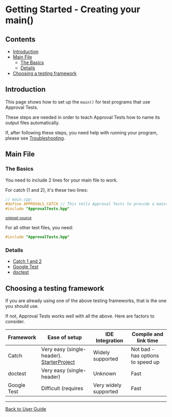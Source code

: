 <!--
GENERATED FILE - DO NOT EDIT
This file was generated by [MarkdownSnippets](https://github.com/SimonCropp/MarkdownSnippets).
Source File: /doc/mdsource/GettingStarted.source.md
To change this file edit the source file and then run MarkdownSnippets.
-->

<a id="top"></a>

# Getting Started - Creating your main()


<!-- toc -->
## Contents

  * [Introduction](#introduction)
  * [Main File](#main-file)
    * [The Basics](#the-basics)
    * [Details](#details)
  * [Choosing a testing framework](#choosing-a-testing-framework)
<!-- endtoc -->



## Introduction

This page shows how to set up the `main()` for test programs that use Approval Tests.

These steps are needed in order to teach Approval Tests how to name its output files automatically.

If, after following these steps, you need help with running your program, please see [Troubleshooting](/doc/Troubleshooting.md#top).

## Main File

### The Basics

You need to include 2 lines for your main file to work.

For catch (1 and 2), it's these two lines:

<!-- snippet: catch_2_main -->
```cpp
// main.cpp:
#define APPROVALS_CATCH // This tells Approval Tests to provide a main() - only do this in one cpp file
#include "ApprovalTests.hpp"
```
<sup>[snippet source](/ApprovalTests_Catch2_Tests/main.cpp#L6-L10)</sup>
<!-- endsnippet -->

For all other test files, you need:
``` cpp
#include "ApprovalTests.hpp"
```

### Details 

* [Catch 1 and 2](/doc/UsingCatch.md#getting-started-with-catch-1-and-2)
* [Google Test](/doc/UsingGoogleTests.md#getting-started-with-google-test)
* [doctest](/doc/UsingDoctest.md#getting-started-with-doctest)

## Choosing a testing framework

If you are already using one of the above testing frameworks, that is the one you should use.

If not, Approval Tests works well with all the above. Here are factors to consider.

| Framework | Ease of setup | IDE Integration | Compile and link time |
| --- | --- | --- | --- |
| Catch | Very easy (single-header). [StarterProject](https://github.com/approvals/ApprovalTests.Cpp.StarterProject) | Widely supported | Not bad - has options to speed up |
| doctest | Very easy (single-header) | Unknown | Fast |
| Google Test | Difficult (requires | Very widely supported | Fast |

---

[Back to User Guide](/doc/README.md#top)
